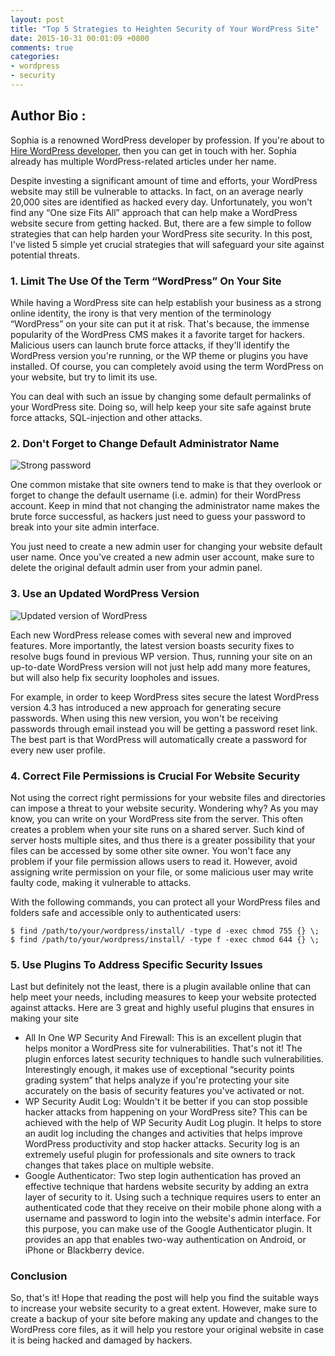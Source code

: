```yaml
---
layout: post
title: "Top 5 Strategies to Heighten Security of Your WordPress Site"
date: 2015-10-31 00:01:09 +0800
comments: true
categories: 
- wordpress
- security
---
```


## Author Bio :

Sophia is a renowned WordPress developer by profession. If you're about to [Hire WordPress developer](http://www.wordprax.com/services/hire-wordpress-developers), then you can get in touch with her. Sophia already has multiple WordPress-related articles under her name.

Despite investing a significant amount of time and efforts, your WordPress website may still be vulnerable to attacks. In fact, on an average nearly 20,000 sites are identified as hacked every day. Unfortunately, you won't find any “One size Fits All” approach that can help make a WordPress website secure from getting hacked. But, there are a few simple to follow strategies that can help harden your WordPress site security. In this post, I've listed 5 simple yet crucial strategies that will safeguard your site against potential threats.


### 1. Limit The Use Of the Term “WordPress” On Your Site

While having a WordPress site can help establish your business as a strong online identity, the irony is that very mention of the terminology “WordPress” on your site can put it at risk. That's because, the immense popularity of the WordPress CMS makes it a favorite target for hackers. Malicious users can launch brute force attacks, if they'll identify the WordPress version you're running, or the WP theme or plugins you have installed. Of course, you can completely avoid using the term WordPress on your website, but try to limit its use.

You can deal with such an issue by changing some default permalinks of your WordPress site. Doing so, will help keep your site safe against brute force attacks, SQL-injection and other attacks.


### 2. Don't Forget to Change Default Administrator Name

![Strong password](http://jslim89.github.com/images/posts/2015-10-31-top-5-strategies-to-heighten-security-of-your-wordpress-site/password.png)

One common mistake that site owners tend to make is that they overlook or forget to change the default username (i.e. admin) for their WordPress account. Keep in mind that not changing the administrator name makes the brute force successful, as hackers just need to guess your password to break into your site admin interface.

You just need to create a new admin user for changing your website default user name. Once you've created a new admin user account, make sure to delete the original default admin user from your admin panel.


### 3. Use an Updated WordPress Version

![Updated version of WordPress](http://jslim89.github.com/images/posts/2015-10-31-top-5-strategies-to-heighten-security-of-your-wordpress-site/updated.jpg)

Each new WordPress release comes with several new and improved features. More importantly, the latest version boasts security fixes to resolve bugs found in previous WP version. Thus, running your site on an up-to-date WordPress version will not just help add many more features, but will also help fix security loopholes and issues.

For example, in order to keep WordPress sites secure the latest WordPress version 4.3 has introduced a new approach for generating secure passwords. When using this new version, you won't be receiving passwords through email instead you will be getting a password reset link. The best part is that WordPress will automatically create a password for every new user profile.


### 4. Correct File Permissions is Crucial For Website Security

Not using the correct right permissions for your website files and directories can impose a threat to your website security. Wondering why? As you may know, you can write on your WordPress site from the server. This often creates a problem when your site runs on a shared server. Such kind of server hosts multiple sites, and thus there is a greater possibility that your files can be accessed by some other site owner. You won't face any problem if your file permission allows users to read it. However, avoid assigning write permission on your file, or some malicious user may write faulty code, making it vulnerable to attacks.

With the following commands, you can protect all your WordPress files and folders safe and accessible only to authenticated users:

```
$ find /path/to/your/wordpress/install/ -type d -exec chmod 755 {} \;
$ find /path/to/your/wordpress/install/ -type f -exec chmod 644 {} \;
```


### 5. Use Plugins To Address Specific Security Issues

Last but definitely not the least, there is a plugin available online that can help meet your needs, including measures to keep your website protected against attacks. Here are 3 great and highly useful plugins that ensures in making your site

- All In One WP Security And Firewall: This is an excellent plugin that helps monitor a WordPress site for vulnerabilities. That's not it! The plugin enforces latest security techniques to handle such vulnerabilities. Interestingly enough, it makes use of exceptional “security points grading system” that helps analyze if you're protecting your site accurately on the basis of security features you've activated or not.
- WP Security Audit Log: Wouldn't it be better if you can stop possible hacker attacks from happening on your WordPress site? This can be achieved with the help of WP Security Audit Log plugin. It helps to store an audit log including the changes and activities that helps improve WordPress productivity and stop hacker attacks. Security log is an extremely useful plugin for professionals and site owners to track changes that takes place on multiple website.
- Google Authenticator: Two step login authentication has proved an effective technique that hardens website security by adding an extra layer of security to it. Using such a technique requires users to enter an authenticated code that they receive on their mobile phone along with a username and password to login into the website's admin interface. For this purpose, you can make use of the Google Authenticator plugin. It provides an app that enables two-way authentication on Android, or iPhone or Blackberry device.


### Conclusion

So, that's it! Hope that reading the post will help you find the suitable ways to increase your website security to a great extent. However, make sure to create a backup of your site before making any update and changes to the WordPress core files, as it will help you restore your original website in case it is being hacked and damaged by hackers.
